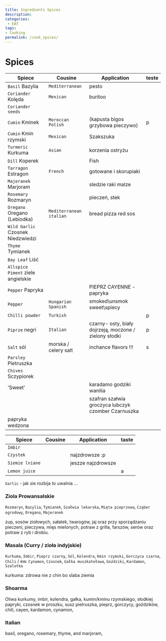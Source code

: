 ```yaml
---
title: Ingredients Spices
description:
categories:
 - EAT
tags:
- Cooking
permalink: /cook_spices/
---
```



# Spices

|Spiece|Cousine|Application|teste|
|-|-|-|-|
`Basil` Bazylia | `Mediterranean` | pesto
`Coriander` Kolęda  | `Mexican`  |  buritoo
`Coriander seeds` | |
`Cumin` Kminek | `Moroccan`  `Polish` |(kapusta bigos grzybowa pieczywo) | p
`Cumin` Kmin rzymski | `Mexican` | Szakszuka
`Turmeric` Kurkuma |`Asian`|  korzenia ostryżu
`Dill` Koperek |  | Fish
`Tarragon` Estragon | `French` | gotowane i skorupiaki
`Majeranek` Marjoram |   | sledzie raki malze
`Rosemary` Rozmaryn |  | pieczeń, stek
`Oregano` Oregano (Lebiodka) | `Mediterranean` `italian`  | bread pizza red sos
`Wild Garlic` Czosnek Niedzwiedzi |  |
`Thyme` Tymianek ||
`Bay Leaf` Liść |
`Allspice` `Piment`  ziele angielskie|
`Pepper` Papryka| | PIEPRZ CAYENNE - papryka |
`Pepper` |  `Hungarian` `Spanish` | smoked\unsmok sweet\spiecy  |
`Chilli powder` | `Turkish` | | p
`Piprze` negri |`Italian` | czarny- osty, biały dojrzeją, moczone / zielony słodki | p
`Salt` sól | morska / celery salt |inchance flavors !!! |s
`Parsley` Pietruszka |
`Chives` Sczypiorek |
'Sweet' || karadamo godziki wanilia
|||szafran szałwia groczyca lubczyk czomber Czarnuszka
papryka wedzona |

|Spiece|Cousine|Application|taste|
|-|-|-|-|
`Imbir` ||  
`Czystek` |  |  najzdrowsze :p
`Siemie lniane` | |  jeszze najzdrowsze |
`Lemon juice` | || a

`Garlic` - jak sie rozbija to uwalnia  ...



### Ziola Prowansalskie
`Rozmaryn`, `Bazylia`, `Tymianek`, `Szałwia lekarska`, `Mięta pieprzowa`, `Cząber ogrodowy`, `Oregano`, `Majeranek`

zup, sosów ziołowych, sałatek, twarogów, jaj oraz przy sporządzaniu pieczeni, pieczywa, mięs mielonych, potraw z grilla, farszów, serów oraz potraw z ryb i drobiu.


### Masala (Curry / zioła indyjskie)
`Kurkuma`, `Imbir`, `Pieprz czarny`, `Sól`, `Kolendra`, `Kmin rzymski`, `Gorczyca czarna`, `Chili` / ew. `Cynamon`, `Czosnek`, `Gałka muszkatołowa`, `Goździki`, `Kardamon`, `Szalotka`

kurkuma: zdrowa nie z chin bo slaba ziemia

### Shoarma
Oliwa
kurkumy,  imbir, kolendra, gałka, kumin/kminu rzymskiego, słodkiej papryki, czosnek w proszku, susz pietruszka, pieprz,
gorczycy, goździków, chili, cayen, kardamon, cynamon,

### Italian

basil, oregano, rosemary, thyme, and marjoram,
